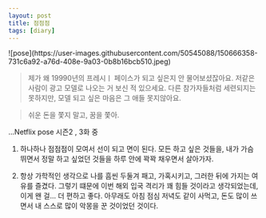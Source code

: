 ```yaml
---
layout: post
title: 점점점
tags: [diary]
---
```

<div style="text-align: left"> 
![pose](https://user-images.githubusercontent.com/50545088/150666358-731c6a92-a76d-408e-9a03-0b8b16bcb510.jpeg)

</div>

> 제가 왜 19990년의 프레시ㅣ 페이스가 되고 싶은지 안 물어보셨잖아요. 저같은 사람이 광고 모델로 나오는 거 보신 적 있으세요. 다른 참가자들처럼 세련되지는 못하지만, 모델 되고 싶은 마음은 그 애들 못지않아요.

> 쉬운 돈을 쫓지 말고, 꿈을 쫓아.

...Netflix pose 시즌2 , 3화 중

1. 하나하나 점점점이 모여서 선이 되고 면이 된다. 모든 하고 싶은 것들을, 내가 가슴 뛰면서 정말 하고 싶었던 것들을 하루 안에 꽉꽉 채우면서 살아가자.

2. 항상 가학적인 생각으로 나를 흠씬 두둘겨 패고, 가혹시키고, 그러한 뒤에 가지는 여유를 즐겼다. 그렇기 떄문에 이번 해외 입국 격리가 꽤 힘들 것이라고 생각되었는데, 이게 왠 걸... 더 편하고 좋다. 아무래도 아침 점심 저녁도 같이 사먹고, 돈도 많이 쓰면서 내 스스로 많이 악몽을 꾼 것이었던 것이다.

